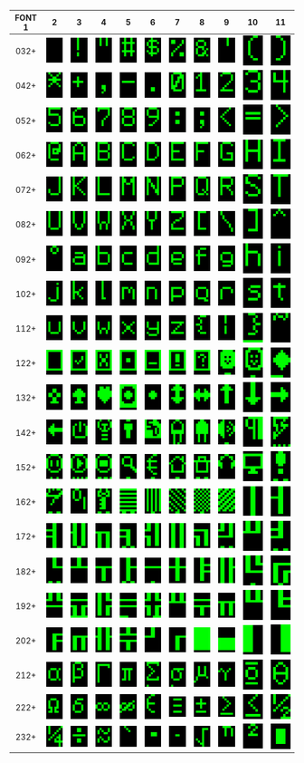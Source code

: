 


FONT 1 |  2  |  3  |  4  |  5  |  6  |  7  |  8  |  9  |  10  |  11  | 
:-:    | :-: | :-: | :-: | :-: | :-: | :-: | :-: | :-: | :-: | :-: | 
032+ | ![space](./font1_032.png) | ![excl](./font1_033.png) | ![space](./font1_034.png) | ![excl](./font1_035.png) | ![space](./font1_036.png) | ![excl](./font1_037.png) | ![space](./font1_038.png) | ![excl](./font1_039.png) | ![space](./font1_040.png) | ![excl](./font1_041.png) 
042+ | ![space](./font1_042.png) | ![excl](./font1_043.png) | ![space](./font1_044.png) | ![excl](./font1_045.png) | ![space](./font1_046.png) | ![excl](./font1_047.png) | ![space](./font1_048.png) | ![excl](./font1_049.png) | ![space](./font1_050.png) | ![excl](./font1_051.png) 
052+ | ![space](./font1_052.png) | ![excl](./font1_053.png) | ![space](./font1_054.png) | ![excl](./font1_055.png) | ![space](./font1_056.png) | ![excl](./font1_057.png) | ![space](./font1_058.png) | ![excl](./font1_059.png) | ![space](./font1_060.png) | ![excl](./font1_061.png) 
062+ | ![space](./font1_062.png) | ![excl](./font1_063.png) | ![space](./font1_064.png) | ![excl](./font1_065.png) | ![space](./font1_066.png) | ![excl](./font1_067.png) | ![space](./font1_068.png) | ![excl](./font1_069.png) | ![space](./font1_070.png) | ![excl](./font1_071.png) 
072+ | ![space](./font1_072.png) | ![excl](./font1_073.png) | ![space](./font1_074.png) | ![excl](./font1_075.png) | ![space](./font1_076.png) | ![excl](./font1_077.png) | ![space](./font1_078.png) | ![excl](./font1_079.png) | ![space](./font1_080.png) | ![excl](./font1_081.png) 
082+ | ![space](./font1_082.png) | ![excl](./font1_083.png) | ![space](./font1_084.png) | ![excl](./font1_085.png) | ![space](./font1_086.png) | ![excl](./font1_087.png) | ![space](./font1_088.png) | ![excl](./font1_089.png) | ![space](./font1_090.png) | ![excl](./font1_091.png) 
092+ | ![space](./font1_092.png) | ![excl](./font1_093.png) | ![space](./font1_094.png) | ![excl](./font1_095.png) | ![space](./font1_096.png) | ![excl](./font1_097.png) | ![space](./font1_098.png) | ![excl](./font1_099.png) | ![space](./font1_100.png) | ![excl](./font1_101.png) 
102+ | ![space](./font1_102.png) | ![excl](./font1_103.png) | ![space](./font1_104.png) | ![excl](./font1_105.png) | ![space](./font1_106.png) | ![excl](./font1_107.png) | ![space](./font1_108.png) | ![excl](./font1_109.png) | ![space](./font1_110.png) | ![excl](./font1_111.png) 
112+ | ![space](./font1_112.png) | ![excl](./font1_113.png) | ![space](./font1_114.png) | ![excl](./font1_115.png) | ![space](./font1_116.png) | ![excl](./font1_117.png) | ![space](./font1_118.png) | ![excl](./font1_119.png) | ![space](./font1_120.png) | ![excl](./font1_121.png) 
122+ | ![space](./font1_122.png) | ![excl](./font1_123.png) | ![space](./font1_124.png) | ![excl](./font1_125.png) | ![space](./font1_126.png) | ![excl](./font1_127.png) | ![space](./font1_128.png) | ![excl](./font1_129.png) | ![space](./font1_130.png) | ![excl](./font1_131.png) 
132+ | ![space](./font1_132.png) | ![excl](./font1_133.png) | ![space](./font1_134.png) | ![excl](./font1_135.png) | ![space](./font1_136.png) | ![excl](./font1_137.png) | ![space](./font1_138.png) | ![excl](./font1_139.png) | ![space](./font1_140.png) | ![excl](./font1_141.png) 
142+ | ![space](./font1_142.png) | ![excl](./font1_143.png) | ![space](./font1_144.png) | ![excl](./font1_145.png) | ![space](./font1_146.png) | ![excl](./font1_147.png) | ![space](./font1_148.png) | ![excl](./font1_149.png) | ![space](./font1_150.png) | ![excl](./font1_151.png) 
152+ | ![space](./font1_152.png) | ![excl](./font1_153.png) | ![space](./font1_154.png) | ![excl](./font1_155.png) | ![space](./font1_156.png) | ![excl](./font1_157.png) | ![space](./font1_158.png) | ![excl](./font1_159.png) | ![space](./font1_160.png) | ![excl](./font1_161.png) 
162+ | ![space](./font1_162.png) | ![excl](./font1_163.png) | ![space](./font1_164.png) | ![excl](./font1_165.png) | ![space](./font1_166.png) | ![excl](./font1_167.png) | ![space](./font1_168.png) | ![excl](./font1_169.png) | ![space](./font1_170.png) | ![excl](./font1_171.png) 
172+ | ![space](./font1_172.png) | ![excl](./font1_173.png) | ![space](./font1_174.png) | ![excl](./font1_175.png) | ![space](./font1_176.png) | ![excl](./font1_177.png) | ![space](./font1_178.png) | ![excl](./font1_179.png) | ![space](./font1_180.png) | ![excl](./font1_181.png) 
182+ | ![space](./font1_182.png) | ![excl](./font1_183.png) | ![space](./font1_184.png) | ![excl](./font1_185.png) | ![space](./font1_186.png) | ![excl](./font1_187.png) | ![space](./font1_188.png) | ![excl](./font1_189.png) | ![space](./font1_190.png) | ![excl](./font1_191.png) 
192+ | ![space](./font1_192.png) | ![excl](./font1_193.png) | ![space](./font1_194.png) | ![excl](./font1_195.png) | ![space](./font1_196.png) | ![excl](./font1_197.png) | ![space](./font1_198.png) | ![excl](./font1_199.png) | ![space](./font1_200.png) | ![excl](./font1_201.png) 
202+ | ![space](./font1_202.png) | ![excl](./font1_203.png) | ![space](./font1_204.png) | ![excl](./font1_205.png) | ![space](./font1_206.png) | ![excl](./font1_207.png) | ![space](./font1_208.png) | ![excl](./font1_209.png) | ![space](./font1_210.png) | ![excl](./font1_211.png) 
212+ | ![space](./font1_212.png) | ![excl](./font1_213.png) | ![space](./font1_214.png) | ![excl](./font1_215.png) | ![space](./font1_216.png) | ![excl](./font1_217.png) | ![space](./font1_218.png) | ![excl](./font1_219.png) | ![space](./font1_220.png) | ![excl](./font1_221.png) 
222+ | ![space](./font1_222.png) | ![excl](./font1_223.png) | ![space](./font1_224.png) | ![excl](./font1_225.png) | ![space](./font1_226.png) | ![excl](./font1_227.png) | ![space](./font1_228.png) | ![excl](./font1_229.png) | ![space](./font1_230.png) | ![excl](./font1_231.png) 
232+ | ![space](./font1_232.png) | ![excl](./font1_233.png) | ![space](./font1_234.png) | ![excl](./font1_235.png) | ![space](./font1_236.png) | ![excl](./font1_237.png) | ![space](./font1_238.png) | ![excl](./font1_239.png) | ![space](./font1_240.png) | ![excl](./font1_241.png) 

